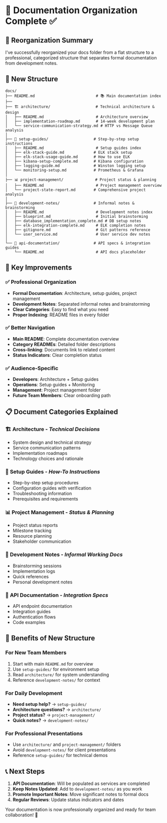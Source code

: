 # 📁 Documentation Organization Complete ✅

## 🎯 **Reorganization Summary**

I've successfully reorganized your docs folder from a flat structure to a professional, categorized structure that separates formal documentation from development notes.

## 📂 **New Structure**

```
docs/
├── README.md                           # 📚 Main documentation index
├── 
├── 🏗️ architecture/                    # Technical architecture & design
│   ├── README.md                       # Architecture overview
│   ├── implementation-roadmap.md       # 14-week development plan
│   └── service-communication-strategy.md # HTTP vs Message Queue analysis
│
├── 📖 setup-guides/                    # Step-by-step setup instructions
│   ├── README.md                       # Setup guides index
│   ├── elk-stack-guide.md             # ELK stack setup
│   ├── elk-stack-usage-guide.md       # How to use ELK
│   ├── kibana-setup-complete.md       # Kibana configuration
│   ├── logging-guide.md               # Winston logging setup
│   └── monitoring-setup.md            # Prometheus & Grafana
│
├── 📊 project-management/              # Project status & planning
│   ├── README.md                       # Project management overview
│   └── project-state-report.md        # Comprehensive project analysis
│
├── 📝 development-notes/               # Informal notes & brainstorming
│   ├── README.md                       # Development notes index
│   ├── blueprint.md                    # Initial brainstorming
│   ├── database_implementation_complete.md # DB setup notes
│   ├── elk-integration-complete.md     # ELK completion notes
│   ├── gitignore.md                    # Git patterns reference
│   └── user_service.md                 # User service dev notes
│
└── 🔌 api-documentation/               # API specs & integration guides
    └── README.md                       # API docs placeholder
```

## 🎯 **Key Improvements**

### ✅ **Professional Organization**
- **Formal Documentation**: Architecture, setup guides, project management
- **Development Notes**: Separated informal notes and brainstorming
- **Clear Categories**: Easy to find what you need
- **Proper Indexing**: README files in every folder

### ✅ **Better Navigation**
- **Main README**: Complete documentation overview
- **Category READMEs**: Detailed folder descriptions
- **Cross-linking**: Documents link to related content
- **Status Indicators**: Clear completion status

### ✅ **Audience-Specific**
- **Developers**: Architecture + Setup guides
- **Operations**: Setup guides + Monitoring
- **Management**: Project management folder
- **Future Team Members**: Clear onboarding path

## 📋 **Document Categories Explained**

### 🏗️ **Architecture** - *Technical Decisions*
- System design and technical strategy
- Service communication patterns
- Implementation roadmaps
- Technology choices and rationale

### 📖 **Setup Guides** - *How-To Instructions*
- Step-by-step setup procedures
- Configuration guides with verification
- Troubleshooting information
- Prerequisites and requirements

### 📊 **Project Management** - *Status & Planning*
- Project status reports
- Milestone tracking
- Resource planning
- Stakeholder communication

### 📝 **Development Notes** - *Informal Working Docs*
- Brainstorming sessions
- Implementation logs
- Quick references
- Personal development notes

### 🔌 **API Documentation** - *Integration Specs*
- API endpoint documentation
- Integration guides
- Authentication flows
- Code examples

## 🚀 **Benefits of New Structure**

### For **New Team Members**
1. Start with main `README.md` for overview
2. Use `setup-guides/` for environment setup
3. Read `architecture/` for system understanding
4. Reference `development-notes/` for context

### For **Daily Development**
- **Need setup help?** → `setup-guides/`
- **Architecture questions?** → `architecture/`
- **Project status?** → `project-management/`
- **Quick notes?** → `development-notes/`

### For **Professional Presentations**
- Use `architecture/` and `project-management/` folders
- Avoid `development-notes/` for client presentations
- Reference `setup-guides/` for technical demos

## 📞 **Next Steps**

1. **API Documentation**: Will be populated as services are completed
2. **Keep Notes Updated**: Add to `development-notes/` as you work
3. **Promote Important Notes**: Move significant notes to formal docs
4. **Regular Reviews**: Update status indicators and dates

Your documentation is now professionally organized and ready for team collaboration! 🎉
